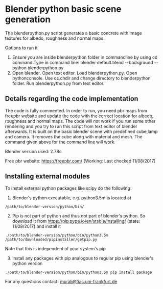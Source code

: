 # Blender python basic scene generation

The blenderpython.py script generates a basic concrete with image textures for albedo, roughness and normal maps. 

Options to run it


1.  Ensure you are inside blenderpython folder in commandline by using cd command.Type in command line:  blender default.blend --background --python blenderpython.py 
2. Open blender. Open text editor. Load blenderpython.py. Open pythonconsole. Use os.chdir and change directory to blenderpython folder. Run blenderpython.py from text editor.

## Details regarding the code implementation

The code is fully commented. In order to run, you need pbr maps from freepbr website and update the code with the correct location for albedo, roughness and normal maps. The code will not work if you run some other rendering and you try to run this script from text editor of blender afterwards. It is built on the basic blender scene with predefined cube,lamp and camera. It removes the cube along with material and mesh. The command given above for the command line will work.

Blender version used: 2.78c

Free pbr website: https://freepbr.com/ (Working: Last checked 11/08/2017)


## Installing external modules

To install external python packages like scipy do the following:

1. Blender's python executable, e.g. python3.5m is located at 
~~~
/path/to/blender-version/python/bin/ 
~~~

2. Pip is not part of python and thus not part of blender's python. So download it from https://pip.pypa.io/en/stable/installing/ (state: 11/08/2017) and install it
~~~
./path/to/blender-version/python/bin/python3.5m /path/to/downloaded/pipinstaller/getpip.py
~~~
Note that this is independent of your system's pip

3. Install any packages with pip analogous to regular pip using blender's python version
~~~
./path/to/blender-version/python/bin/python3.5m pip install package
~~~

For any questions contact: murali@fias.uni-frankfurt.de
